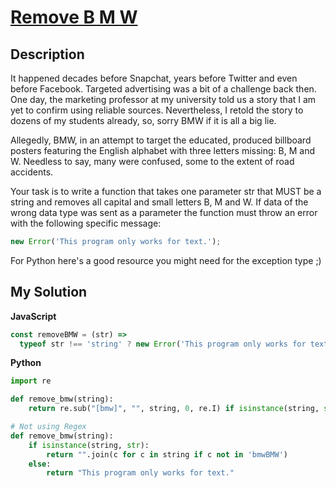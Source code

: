 # [Remove B M W](https://www.codewars.com/kata/59de795c289ef9197f000c48)

## Description

It happened decades before Snapchat, years before Twitter and even before Facebook. Targeted advertising was a bit of a challenge back then. One day, the marketing professor at my university told us a story that I am yet to confirm using reliable sources. Nevertheless, I retold the story to dozens of my students already, so, sorry BMW if it is all a big lie.

Allegedly, BMW, in an attempt to target the educated, produced billboard posters featuring the English alphabet with three letters missing: B, M and W. Needless to say, many were confused, some to the extent of road accidents.

Your task is to write a function that takes one parameter str that MUST be a string and removes all capital and small letters B, M and W.
If data of the wrong data type was sent as a parameter the function must throw an error with the following specific message:

```js
new Error('This program only works for text.');
```

For Python here's a good resource you might need for the exception type ;)

## My Solution

**JavaScript**

```js
const removeBMW = (str) =>
  typeof str !== 'string' ? new Error('This program only works for text.') : str.replace(/[bmw]/gi, '');
```

**Python**

```py
import re

def remove_bmw(string):
    return re.sub("[bmw]", "", string, 0, re.I) if isinstance(string, str) else "This program only works for text."
```

```py
# Not using Regex
def remove_bmw(string):
    if isinstance(string, str):
        return "".join(c for c in string if c not in 'bmwBMW')
    else:
        return "This program only works for text."
```
